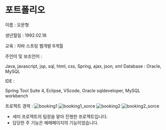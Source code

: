 # 포트폴리오
이름 : 오문형

생년월일 : 1992.02.18

교육 : 자바 스프링 웹개발 6개월

주언어 및 보조언어 :

Java, javascript, jsp, sql, html, css, Spring, ajax, json, xml
Database : Oracle, MySQL

IDE :

Spring Tool Suite 4, Eclipse, VScode, Oracle sqldeveloper, MySQL workbench

프로젝트 경력 :
![booking1](https://user-images.githubusercontent.com/84944267/135937903-0abec827-c07a-4719-b5d7-4c518f5ea947.jpg)
![booking1_sorce](https://user-images.githubusercontent.com/84944267/135937914-ceaf8229-b6fe-436e-82b6-aadb944cb255.jpg)
![booking2](https://user-images.githubusercontent.com/84944267/135937922-8b019d6d-3d33-41c4-bd20-db6c90011412.jpg)
![booking2_sorce](https://user-images.githubusercontent.com/84944267/135937924-e0fc19e5-6dcb-4600-b4ee-6d15fc8c3e51.jpg)
 - 세미 프로젝트의 팀장을 맡아 진행한 프로젝트입니다.
 - 담당한 주 기능은 예매페이지의 기능이었습니다.
